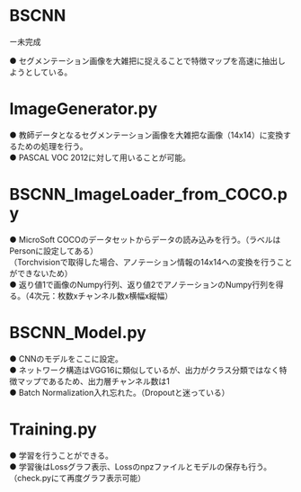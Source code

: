 # BSCNN
ー未完成

● セグメンテーション画像を大雑把に捉えることで特徴マップを高速に抽出しようとしている。

# ImageGenerator.py
● 教師データとなるセグメンテーション画像を大雑把な画像（14x14）に変換するための処理を行う。  
● PASCAL VOC 2012に対して用いることが可能。  

# BSCNN_ImageLoader_from_COCO.py
● MicroSoft COCOのデータセットからデータの読み込みを行う。（ラベルはPersonに設定してある）  
 （Torchvisionで取得した場合、アノテーション情報の14x14への変換を行うことができないため）  
● 返り値1で画像のNumpy行列、返り値2でアノテーションのNumpy行列を得る。（4次元：枚数xチャンネル数x横幅x縦幅）  

# BSCNN_Model.py
● CNNのモデルをここに設定。  
● ネットワーク構造はVGG16に類似しているが、出力がクラス分類ではなく特徴マップであるため、出力層チャンネル数は1  
● Batch Normalization入れ忘れた。（Dropoutと迷っている）  

# Training.py
● 学習を行うことができる。  
● 学習後はLossグラフ表示、Lossのnpzファイルとモデルの保存も行う。（check.pyにて再度グラフ表示可能）  

